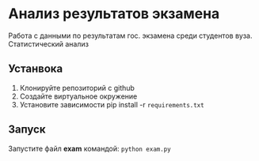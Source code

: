 # Анализ результатов экзамена

Работа с данными по результатам гос. экзамена 
среди студентов вуза. Статистический анализ

## Устанвока 

1. Клонируйте репозиторий с github
2. Создайте виртуальное окружение
3. Установите зависимости pip install -r `requirements.txt`

## Запуск

Запустите файл __exam__ командой: `python exam.py`